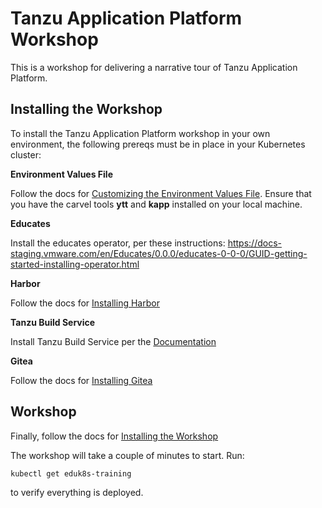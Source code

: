 # Tanzu Application Platform Workshop

This is a workshop for delivering a narrative tour of Tanzu Application Platform.

## Installing the Workshop

To install the Tanzu Application Platform workshop in your own environment, the following prereqs must be in place in your Kubernetes cluster:

**Environment Values File**

Follow the docs for [Customizing the Environment Values File](install/values/README.MD). Ensure that you have the carvel tools **ytt** and **kapp** installed on your local machine.

**Educates**

Install the educates operator, per these instructions: https://docs-staging.vmware.com/en/Educates/0.0.0/educates-0-0-0/GUID-getting-started-installing-operator.html

**Harbor**

Follow the docs for [Installing Harbor](install/harbor/README.md)

**Tanzu Build Service**

Install Tanzu Build Service per the [Documentation](https://docs.pivotal.io/build-service/1-2/installing.html)

**Gitea**

Follow the docs for [Installing Gitea](install/gitea/README.md)

## Workshop

Finally, follow the docs for [Installing the Workshop](install/workshop/README.md)

The workshop will take a couple of minutes to start. Run:
```
kubectl get eduk8s-training
```
to verify everything is deployed.
